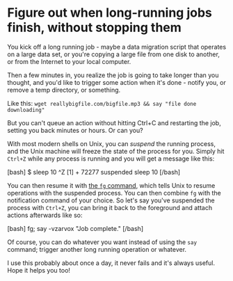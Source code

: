 # Figure out when long-running jobs finish, without stopping them

You kick off a long running job - maybe a data migration script that operates
on a large data set, or you're copying a large file from one disk to another,
or from the Internet to your local computer.

Then a few minutes in, you realize the job is going to take longer than you
thought, and you'd like to trigger some action when it's done - notify you, or
remove a temp directory, or something.

Like this: `wget reallybigfile.com/bigfile.mp3 && say "file done downloading"`

But you can't queue an action without hitting Ctrl+C and restarting the
job, setting you back minutes or hours. Or can you?

With most modern shells on Unix, you can *suspend* the running process, and the
Unix machine will freeze the state of the process for you. Simply hit `Ctrl+Z`
while any process is running and you will get a message like this:

[bash]
$ sleep 10
^Z
[1]  + 72277 suspended  sleep 10
[/bash]

You can then resume it with [the `fg` command][fg], which tells Unix to resume
operations with the suspended process. You can then combine `fg` with the
notification command of your choice. So let's say you've suspended the process
with `Ctrl+Z`, you can bring it back to the foreground and attach actions
afterwards like so:

[bash]
fg; say -vzarvox "Job complete."
[/bash]

Of course, you can do whatever you want instead of using the `say` command;
trigger another long running operation or whatever.

I use this probably about once a day, it never fails and it's always useful.
Hope it helps you too!

 [fg]: http://en.wikipedia.org/wiki/Fg_(Unix)
